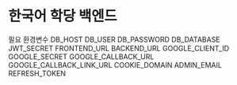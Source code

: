 # 한국어 학당 백엔드

필요 환경변수
DB_HOST
DB_USER
DB_PASSWORD
DB_DATABASE
JWT_SECRET
FRONTEND_URL
BACKEND_URL
GOOGLE_CLIENT_ID
GOOGLE_SECRET
GOOGLE_CALLBACK_URL
GOOGLE_CALLBACK_LINK_URL
COOKIE_DOMAIN
ADMIN_EMAIL
REFRESH_TOKEN
